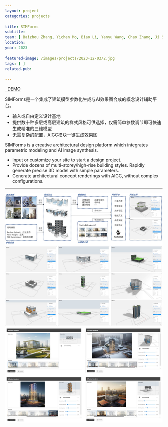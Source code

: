 ```yaml
---
layout: project
categories: projects

title: SIMForms
subtitle:
team: [ Baizhou Zhang, Yichen Mo, Biao Li, Yanyu Wang, Chao Zhang, Ji Shi ]
location:
year: 2023

featured-image: /images/projects/2023-12-03/2.jpg
tags: [ ]
related-pub:

---
```


<a href="https://web.archialgo.com/simforms/">
<i class="fab fa-play fa-fw" data-toggle="tooltip" data-placement="bottom" title="PDF Download"></i>&nbsp;
DEMO
</a>

SIMForms是一个集成了建筑模型参数化生成与AI效果图合成的概念设计辅助平台。

- 输入或自由定义设计基地
- 提供数十种多层或高层建筑的样式风格可供选择，仅需简单参数调节即可快速生成精准的三维模型
- 无需复杂的配置，AIGC模块一键生成效果图

SIMForms is a creative architectural design platform which integrates parametric modeling and AI image synthesis.

- Input or customize your site to start a design project.
- Provide dozens of multi-storey/high-rise building styles. Rapidly generate precise 3D model with simple parameters.
- Generate architectural concept renderings with AIGC, without complex configurations.

---


![](/images/projects/2023-12-03/flow.jpg)
![](/images/projects/2023-12-03/generate.jpg)
![](/images/projects/2023-12-03/render.jpg)


